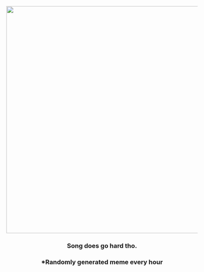 <p align="center">
        <img src="https://i.redd.it/6xm39xbi2vo81.jpg" width="600" height="600">
        </p>
        <h3 align="center">Song does go hard tho.</h3>
        <h3 align="center">*Randomly generated meme every hour</h3>
    